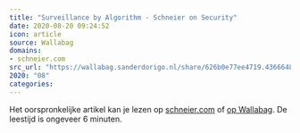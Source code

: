 ```yaml
---
title: "Surveillance by Algorithm - Schneier on Security"
date: 2020-08-20 09:24:52
icon: article
source: Wallabag
domains:
- schneier.com
src_url: "https://wallabag.sanderdorigo.nl/share/626b0e77ee4719.43666489"
2020: "08"
categories:
---
```

Het oorspronkelijke artikel kan je lezen op [schneier.com](https://www.schneier.com/blog/archives/2014/03/surveillance_by.html) of [op Wallabag](https://wallabag.sanderdorigo.nl/share/626b0e77ee4719.43666489). De leestijd is ongeveer 6 minuten.